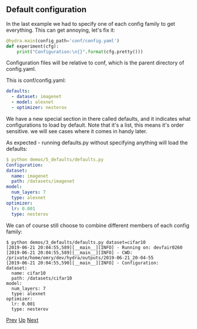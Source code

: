 ## Default configuration
In the last example we had to specify one of each config family to get everything.
This can get annoying, let's fix it:

```python
@hydra.main(config_path='conf/config.yaml')
def experiment(cfg):
    print("Configuration:\n{}".format(cfg.pretty()))
```
Configuration files will be relative to conf, which is the parent directory of config.yaml.

This is conf/config.yaml:
```yaml
defaults:
  - dataset: imagenet
  - model: alexnet
  - optimizer: nesterov
```

We have a new special section in there called defaults, and it indicates what configurations to load by default.
Note that it's a list, this means it's order sensitive. we will see cases where it comes in handy later.

As expected - running defaults.py without specifying anything will load the defaults:
```yaml
$ python demos/5_defaults/defaults.py
Configuration:
dataset:
  name: imagenet
  path: /datasets/imagenet
model:
  num_layers: 7
  type: alexnet
optimizer:
  lr: 0.001
  type: nesterov
```
 

We can of course still choose to combine different members of each config family:
```text
$ python demos/3_defaults/defaults.py dataset=cifar10
[2019-06-21 20:04:55,589][__main__][INFO] - Running on: devfair0260
[2019-06-21 20:04:55,589][__main__][INFO] - CWD: /private/home/omry/dev/hydra/outputs/2019-06-21_20-04-55
[2019-06-21 20:04:55,590][__main__][INFO] - Configuration:
dataset:
  name: cifar10
  path: /datasets/cifar10
model:
  num_layers: 7
  type: alexnet
optimizer:
  lr: 0.001
  type: nesterov
```

[Prev](../4_compose/README.md) [Up](../README.md) [Next](../6_sweep/README.md)